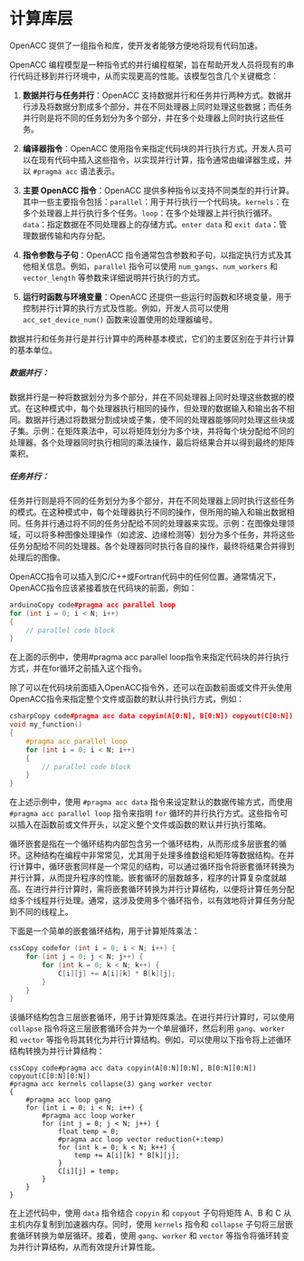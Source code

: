 # 计算库层
OpenACC 提供了一组指令和库，使开发者能够方便地将现有代码加速。

OpenACC 编程模型是一种指令式的并行编程框架，旨在帮助开发人员将现有的串行代码迁移到并行环境中，从而实现更高的性能。该模型包含几个关键概念：

1. **数据并行与任务并行**：OpenACC 支持数据并行和任务并行两种方式。数据并行涉及将数据分割成多个部分，并在不同处理器上同时处理这些数据；而任务并行则是将不同的任务划分为多个部分，并在多个处理器上同时执行这些任务。

2. **编译器指令**：OpenACC 使用指令来指定代码块的并行执行方式。开发人员可以在现有代码中插入这些指令，以实现并行计算，指令通常由编译器生成，并以 `#pragma acc` 语法表示。

3. **主要 OpenACC 指令**：OpenACC 提供多种指令以支持不同类型的并行计算。其中一些主要指令包括：`parallel`：用于并行执行一个代码块。`kernels`：在多个处理器上并行执行多个任务。`loop`：在多个处理器上并行执行循环。`data`：指定数据在不同处理器上的存储方式。`enter data` 和 `exit data`：管理数据传输和内存分配。
   
4. **指令参数与子句**：OpenACC 指令通常包含参数和子句，以指定执行方式及其他相关信息。例如，`parallel` 指令可以使用 `num_gangs`、`num_workers` 和 `vector_length` 等参数来详细说明并行执行的方式。

5. **运行时函数与环境变量**：OpenACC 还提供一些运行时函数和环境变量，用于控制并行计算的执行方式及性能。例如，开发人员可以使用 `acc_set_device_num()` 函数来设置使用的处理器编号。

数据并行和任务并行是并行计算中的两种基本模式，它们的主要区别在于并行计算的基本单位。

##### 数据并行：
数据并行是一种将数据划分为多个部分，并在不同处理器上同时处理这些数据的模式。在这种模式中，每个处理器执行相同的操作，但处理的数据输入和输出各不相同。数据并行通过将数据分割成块或子集，使不同的处理器能够同时处理这些块或子集。示例：在矩阵乘法中，可以将矩阵划分为多个块，并将每个块分配给不同的处理器。各个处理器同时执行相同的乘法操作，最后将结果合并以得到最终的矩阵乘积。

##### 任务并行：
任务并行则是将不同的任务划分为多个部分，并在不同处理器上同时执行这些任务的模式。在这种模式中，每个处理器执行不同的操作，但所用的输入和输出数据相同。任务并行通过将不同的任务分配给不同的处理器来实现。示例：在图像处理领域，可以将多种图像处理操作（如滤波、边缘检测等）划分为多个任务，并将这些任务分配给不同的处理器。各个处理器同时执行各自的操作，最终将结果合并得到处理后的图像。

OpenACC指令可以插入到C/C++或Fortran代码中的任何位置。通常情况下，OpenACC指令应该紧接着放在代码块的前面，例如：

```c++
arduinoCopy code#pragma acc parallel loop
for (int i = 0; i < N; i++)
{
    // parallel code block
}
```

在上面的示例中，使用#pragma acc parallel loop指令来指定代码块的并行执行方式，并在for循环之前插入这个指令。

除了可以在代码块前面插入OpenACC指令外，还可以在函数前面或文件开头使用OpenACC指令来指定整个文件或函数的默认并行执行方式，例如：

```c++
csharpCopy code#pragma acc data copyin(A[0:N], B[0:N]) copyout(C[0:N])
void my_function()
{
    #pragma acc parallel loop
    for (int i = 0; i < N; i++)
    {
        // parallel code block
    }
}
```

在上述示例中，使用 `#pragma acc data` 指令来设定默认的数据传输方式，而使用 `#pragma acc parallel loop` 指令来指明 `for` 循环的并行执行方式。这些指令可以插入在函数前或文件开头，以定义整个文件或函数的默认并行执行策略。

循环嵌套是指在一个循环结构内部包含另一个循环结构，从而形成多层嵌套的循环。这种结构在编程中非常常见，尤其用于处理多维数组和矩阵等数据结构。在并行计算中，循环嵌套同样是一个常见的结构，可以通过循环指令将嵌套循环转换为并行计算，从而提升程序的性能。嵌套循环的层数越多，程序的计算复杂度就越高。在进行并行计算时，需将嵌套循环转换为并行计算结构，以便将计算任务分配给多个线程并行处理。通常，这涉及使用多个循环指令，以有效地将计算任务分配到不同的线程上。

下面是一个简单的嵌套循环结构，用于计算矩阵乘法：

```c++
cssCopy codefor (int i = 0; i < N; i++) {
    for (int j = 0; j < N; j++) {
        for (int k = 0; k < N; k++) {
            C[i][j] += A[i][k] * B[k][j];
        }
    }
}
```

该循环结构包含三层嵌套循环，用于计算矩阵乘法。在进行并行计算时，可以使用 `collapse` 指令将这三层嵌套循环合并为一个单层循环，然后利用 `gang`、`worker` 和 `vector` 等指令将其转化为并行计算结构。例如，可以使用以下指令将上述循环结构转换为并行计算结构：

```
cssCopy code#pragma acc data copyin(A[0:N][0:N], B[0:N][0:N]) copyout(C[0:N][0:N])
#pragma acc kernels collapse(3) gang worker vector
{
    #pragma acc loop gang
    for (int i = 0; i < N; i++) {
        #pragma acc loop worker
        for (int j = 0; j < N; j++) {
            float temp = 0;
            #pragma acc loop vector reduction(+:temp)
            for (int k = 0; k < N; k++) {
                temp += A[i][k] * B[k][j];
            }
            C[i][j] = temp;
        }
    }
}
```

在上述代码中，使用 `data` 指令结合 `copyin` 和 `copyout` 子句将矩阵 A、B 和 C 从主机内存复制到加速器内存。同时，使用 `kernels` 指令和 `collapse` 子句将三层嵌套循环转换为单层循环。接着，使用 `gang`、`worker` 和 `vector` 等指令将循环转变为并行计算结构，从而有效提升计算性能。
